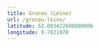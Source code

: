 ```yaml
---
title: Gronau (Leine)
url: /gronau-leine/
latitude: 52.083422600000006
longitude: 9.7821978
---
```


